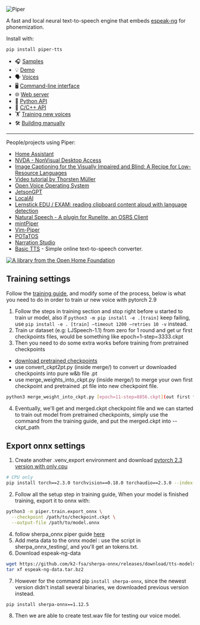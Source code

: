 ![Piper](etc/logo.png)

A fast and local neural text-to-speech engine that embeds [espeak-ng][] for phonemization.

Install with:

``` sh
pip install piper-tts
```

* 🎧 [Samples][samples]
* 💡 [Demo][demo]
* 🗣️ [Voices][voices]
* 🖥️ [Command-line interface][cli]
* 🌐 [Web server][api-http]
* 🐍 [Python API][api-python]
* 🔧 [C/C++ API][libpiper]
* 🏋️ [Training new voices][training]
* 🛠️ [Building manually][building]

---

People/projects using Piper:

* [Home Assistant](https://github.com/home-assistant/addons/blob/master/piper/README.md)
* [NVDA - NonVisual Desktop Access](https://www.nvaccess.org/post/in-process-8th-may-2023/#voices)
* [Image Captioning for the Visually Impaired and Blind: A Recipe for Low-Resource Languages](https://www.techrxiv.org/articles/preprint/Image_Captioning_for_the_Visually_Impaired_and_Blind_A_Recipe_for_Low-Resource_Languages/22133894)
* [Video tutorial by Thorsten Müller](https://youtu.be/rjq5eZoWWSo)
* [Open Voice Operating System](https://github.com/OpenVoiceOS/ovos-tts-plugin-piper)
* [JetsonGPT](https://github.com/shahizat/jetsonGPT)
* [LocalAI](https://github.com/go-skynet/LocalAI)
* [Lernstick EDU / EXAM: reading clipboard content aloud with language detection](https://lernstick.ch/)
* [Natural Speech - A plugin for Runelite, an OSRS Client](https://github.com/phyce/rl-natural-speech)
* [mintPiper](https://github.com/evuraan/mintPiper)
* [Vim-Piper](https://github.com/wolandark/vim-piper)
* [POTaTOS](https://www.youtube.com/watch?v=Dz95q6XYjwY)
* [Narration Studio](https://github.com/phyce/Narration-Studio)
* [Basic TTS](https://basictts.com/) - Simple online text-to-speech converter.

[![A library from the Open Home Foundation](https://www.openhomefoundation.org/badges/ohf-library.png)](https://www.openhomefoundation.org/)

<!-- Links -->
[espeak-ng]: https://github.com/espeak-ng/espeak-ng
[cli]: https://github.com/OHF-Voice/piper1-gpl/blob/main/docs/CLI.md
[api-http]: https://github.com/OHF-Voice/piper1-gpl/blob/main/docs/API_HTTP.md
[api-python]: https://github.com/OHF-Voice/piper1-gpl/blob/main/docs/API_PYTHON.md
[training]: https://github.com/OHF-Voice/piper1-gpl/blob/main/docs/TRAINING.md
[building]: https://github.com/OHF-Voice/piper1-gpl/blob/main/docs/BUILDING.md
[voices]: https://github.com/OHF-Voice/piper1-gpl/blob/main/docs/VOICES.md
[samples]: https://rhasspy.github.io/piper-samples
[demo]: https://rhasspy.github.io/piper-samples/demo.html
[libpiper]: https://github.com/OHF-Voice/piper1-gpl/tree/main/libpiper



<!-- Training settings -->

## Training settings
Follow the [training guide](https://github.com/OHF-Voice/piper1-gpl/blob/main/docs/TRAINING.md), and modify some of the process, below is what you need to do in order to train ur new voice with pytorch 2.9
1. Follow the steps in training section and stop right before u started to train ur model, also if `python3 -m pip install -e .[train]` keep failing, use `pip install -e . [train] —timeout 1200 —retries 10 -v` instead.
2. Train ur dataset (e.g: LJSpeech-1.1) from zero for 1 round and get ur first checkpoints files, would be something like epoch=1-step=3333.ckpt
3. Then you need to do some extra works before training from pretrained checkpoints
- [download pretrained checkpoints](https://huggingface.co/datasets/rhasspy/piper-checkpoints/tree/main/en/en_US)
- use convert_ckpt2pt.py (inside merge/) to convert ur downloaded checkpoints into pure w&b file .pt
- use merge_weights_into_ckpt.py (inside merge/) to merge your own first checkpoint and pretrained .pt file into new checkpoint file.
``` sh
python3 merge_weight_into_ckpt.py [epoch=11-step=8856.ckpt](out first few checkpoint file) [epoch=6679-step=1554200.pt](pretrained w&b .pt file) [merged.ckpt](output file :inside runs/merged)
```
4. Eventually, we'll get and merged.ckpt checkpoint file and we can started to train out model from pretrained checkpoints, simply use the command from the training guide, and put the merged.ckpt into --ckpt_path

<!-- Export onnx settings -->

## Export onnx settings
1. Create another .venv_export environment and download [pytorch 2.3 version with only cpu](https://pytorch.org/get-started/previous-versions/)

``` sh
# CPU only
pip install torch==2.3.0 torchvision==0.18.0 torchaudio==2.3.0 --index-url https://download.pytorch.org/whl/cpu
```
2. Follow all the setup step in training guide, When your model is finished training, export it to onnx with:

``` sh
python3 -m piper.train.export_onnx \
  --checkpoint /path/to/checkpoint.ckpt \
  --output-file /path/to/model.onnx
```
4. follow sherpa_onnx piper guide [here](https://k2-fsa.github.io/sherpa/onnx/tts/piper.html)
5. Add meta data to the onnx model : use the script in sherpa_onnx_testing/, and you'll get an tokens.txt.
6. Download espeak-ng-data
``` sh
wget https://github.com/k2-fsa/sherpa-onnx/releases/download/tts-models/espeak-ng-data.tar.bz2
tar xf espeak-ng-data.tar.bz2
```
7. However for the command pip `install sherpa-onnx`, since the newest version didn't install several binaries, we downloaded previous version instead.
``` sh
pip install sherpa-onnx==1.12.5
```
8. Then we are able to create test.wav file for testing our voice model. 



